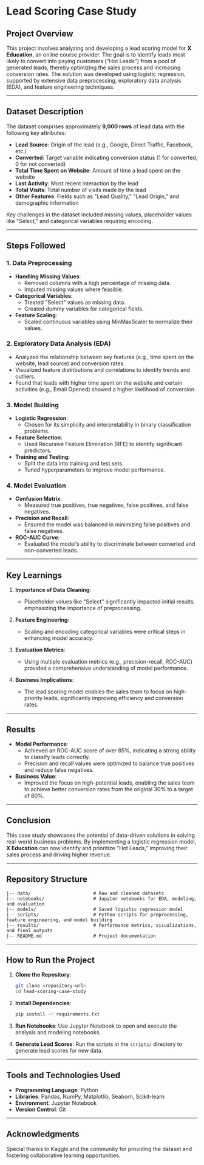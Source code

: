 # Lead Scoring Case Study

## Project Overview
This project involves analyzing and developing a lead scoring model for **X Education**, an online course provider. The goal is to identify leads most likely to convert into paying customers ("Hot Leads") from a pool of generated leads, thereby optimizing the sales process and increasing conversion rates. The solution was developed using logistic regression, supported by extensive data preprocessing, exploratory data analysis (EDA), and feature engineering techniques.

---

## Dataset Description
The dataset comprises approximately **9,000 rows** of lead data with the following key attributes:

- **Lead Source**: Origin of the lead (e.g., Google, Direct Traffic, Facebook, etc.)
- **Converted**: Target variable indicating conversion status (1 for converted, 0 for not converted)
- **Total Time Spent on Website**: Amount of time a lead spent on the website
- **Last Activity**: Most recent interaction by the lead
- **Total Visits**: Total number of visits made by the lead
- **Other Features**: Fields such as "Lead Quality," "Lead Origin," and demographic information

Key challenges in the dataset included missing values, placeholder values like "Select," and categorical variables requiring encoding.

---

## Steps Followed

### 1. **Data Preprocessing**
- **Handling Missing Values**:
  - Removed columns with a high percentage of missing data.
  - Imputed missing values where feasible.
- **Categorical Variables**:
  - Treated "Select" values as missing data.
  - Created dummy variables for categorical fields.
- **Feature Scaling**:
  - Scaled continuous variables using MinMaxScaler to normalize their values.

### 2. **Exploratory Data Analysis (EDA)**
- Analyzed the relationship between key features (e.g., time spent on the website, lead source) and conversion rates.
- Visualized feature distributions and correlations to identify trends and outliers.
- Found that leads with higher time spent on the website and certain activities (e.g., Email Opened) showed a higher likelihood of conversion.

### 3. **Model Building**
- **Logistic Regression**:
  - Chosen for its simplicity and interpretability in binary classification problems.
- **Feature Selection**:
  - Used Recursive Feature Elimination (RFE) to identify significant predictors.
- **Training and Testing**:
  - Split the data into training and test sets.
  - Tuned hyperparameters to improve model performance.

### 4. **Model Evaluation**
- **Confusion Matrix**:
  - Measured true positives, true negatives, false positives, and false negatives.
- **Precision and Recall**:
  - Ensured the model was balanced in minimizing false positives and false negatives.
- **ROC-AUC Curve**:
  - Evaluated the model’s ability to discriminate between converted and non-converted leads.

---

## Key Learnings

1. **Importance of Data Cleaning**:
   - Placeholder values like "Select" significantly impacted initial results, emphasizing the importance of preprocessing.

2. **Feature Engineering**:
   - Scaling and encoding categorical variables were critical steps in enhancing model accuracy.

3. **Evaluation Metrics**:
   - Using multiple evaluation metrics (e.g., precision-recall, ROC-AUC) provided a comprehensive understanding of model performance.

4. **Business Implications**:
   - The lead scoring model enables the sales team to focus on high-priority leads, significantly improving efficiency and conversion rates.

---

## Results
- **Model Performance**:
  - Achieved an ROC-AUC score of over 85%, indicating a strong ability to classify leads correctly.
  - Precision and recall values were optimized to balance true positives and reduce false negatives.
- **Business Value**:
  - Improved the focus on high-potential leads, enabling the sales team to achieve better conversion rates from the original 30% to a target of 80%.

---

## Conclusion
This case study showcases the potential of data-driven solutions in solving real-world business problems. By implementing a logistic regression model, **X Education** can now identify and prioritize "Hot Leads," improving their sales process and driving higher revenue.

---

## Repository Structure
```
|-- data/                       # Raw and cleaned datasets
|-- notebooks/                  # Jupyter notebooks for EDA, modeling, and evaluation
|-- models/                     # Saved logistic regression model
|-- scripts/                    # Python scripts for preprocessing, feature engineering, and model building
|-- results/                    # Performance metrics, visualizations, and final outputs
|-- README.md                   # Project documentation
```

---

## How to Run the Project

1. **Clone the Repository**:
   ```bash
   git clone <repository-url>
   cd lead-scoring-case-study
   ```

2. **Install Dependencies**:
   ```bash
   pip install -r requirements.txt
   ```

3. **Run Notebooks**:
   Use Jupyter Notebook to open and execute the analysis and modeling notebooks.

4. **Generate Lead Scores**:
   Run the scripts in the `scripts/` directory to generate lead scores for new data.

---

## Tools and Technologies Used
- **Programming Language**: Python
- **Libraries**: Pandas, NumPy, Matplotlib, Seaborn, Scikit-learn
- **Environment**: Jupyter Notebook
- **Version Control**: Git

---

## Acknowledgments
Special thanks to Kaggle and the community for providing the dataset and fostering collaborative learning opportunities.

